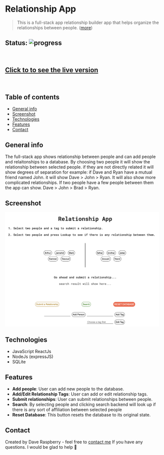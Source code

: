 # Relationship App
> This is a full-stack app relationship builder app that helps organize the relationships between people. ([more](#general-info))

## Status: ![progress](https://img.shields.io/badge/Finished!-brightgreen 'progress')

&nbsp;

## [Click to to see the live version](https://relationship-starchcode.netlify.app/)

&nbsp;

## Table of contents

* [General info](#general-info)
* [Screenshot](#screenshot)
* [Technologies](#technologies)
* [Features](#features)
* [Contact](#contact)

## General info

The full-stack app shows relationship between people and can add people and relaitonships to a database. By choosing two people it will show the relationship between selected people. if they are not directly related it will show degrees of separation for example: if Dave and Ryan have a mutual friend named John. it will show Dave > John > Ryan. It will also show more complicated relationships. If two people have a few people between them the app can show. Dave > John > Brad > Ryan.

## Screenshot 
![The Ginger Blondie website - screenshot][scrShot]

## Technologies

* JavaScript ReactJs
* NodeJs (expressJS)
* SQLite

## Features

* __Add people__: User can add new people to the database.
* __Add/Edit Relationship Tags__: User can add or edit relationship tags.
* __Submit relationships__: User can submit relationships between people.
* __Search__: By selecting people and clicking search backend will look up if there is any sort of affiliation between selected people 
* __Reset Database__: This button resets the database to its original state.

## Contact

Created by Dave Raspberry - feel free to [contact me](mailto:starchcode@gmail.com) If you have any questions. I would be glad to help 🥸

[scrShot]: ./readme/relationshipapp.png "The Ginger Blondie website - screenshot"
